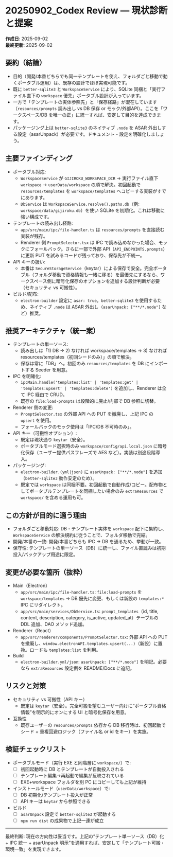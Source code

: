 # 20250902_Codex Review — 現状診断と提案

**作成日**: 2025-09-02  
**最終更新**: 2025-09-02

## 要約（結論）
- 目的（開発/本番どちらでも同一テンプレートを使え、フォルダごと移動で動くポータブル運用）は、既存の設計でほぼ実現可能です。
- 既に `better-sqlite3` と `WorkspaceService` により、SQLite 同梱と「実行ファイル直下の `workspace` 優先」ポータブル設計が入っています。
- 一方で「テンプレートの実体参照先」と「保存経路」が混在しています（`resources/prompts` 読み出し vs DB 保存 or モック/外部API）。ここを「ワークスペース/DB を唯一の正」に統一すれば、安定して目的を達成できます。
- パッケージング上は `better-sqlite3` のネイティブ `.node` を ASAR 外出しする設定（asarUnpack）が必要です。ドキュメント・設定を明確化しましょう。

## 主要ファインディング
- ポータブル対応:
  - `WorkspaceService` が `GIJIROKU_WORKSPACE_DIR` → 実行ファイル直下 `workspace` → `userData/workspace` の順で解決。初回起動で `resources/templates` を `workspace/templates` へコピーする実装がすでにあります。
  - `DbService` は `WorkspaceService.resolve().paths.db`（例: `workspace/data/gijiroku.db`）を使い SQLite を初期化。これは移動に強い構成です。
- テンプレートの読み出し経路:
  - `app/src/main/ipc/file-handler.ts` は `resources/prompts` を直接読む実装が残存。
  - Renderer 側 `PromptSelector.tsx` は IPC で読み込めなかった場合、モックにフォールバック。さらに一部で外部 API（`API_ENDPOINTS.prompts`）に更新 PUT を試みるコードが残っており、保存先が不統一。
- API キーの扱い:
  - 本番は `SecureStorageService`（keytar）による保存で安全。完全ポータブル（フォルダ移動で資格情報も一緒に移る）を最優先にするなら、ワークスペース側に暗号化保存のオプションを追加する設計判断が必要（セキュリティ vs 可搬性）。
- ビルド/配布:
  - `electron-builder` 設定に `asar: true`。`better-sqlite3` を使用するため、ネイティブ `.node` は ASAR 外出し（`asarUnpack: ["**/*.node"]` など）推奨。

## 推奨アーキテクチャ（統一案）
- テンプレートの単一ソース:
  - 読み出しは「1) DB → 2) なければ workspace/templates → 3) なければ resources/templates（初回シードのみ）」の順で解決。
  - 保存は常に「DB」へ。初回のみ `resources/templates` を DB にインポートする Seeder を用意。
- IPC を明確化:
  - `ipcMain.handle('templates:list' | 'templates:get' | 'templates:upsert' | 'templates:delete')` を追加し、Renderer は全て IPC 経由で CRUD。
  - 既存の `file:load-prompts` は段階的に廃止/内部で DB 参照に切替。
- Renderer 側の変更:
  - `PromptSelector.tsx` の外部 API への PUT を撤廃し、上記 IPC の `upsert` を使用。
  - フォールバックのモック使用は「IPC/DB 不可時のみ」。
- API キー（可搬性オプション）:
  - 既定は現状通り `keytar`（安全）。
  - ポータブルモード選択時のみ `workspace/config/api.local.json` に暗号化保存（ユーザー提供パスフレーズで AES など）。実装は別途段階導入。
- パッケージング:
  - `electron-builder.(yml|json)` に `asarUnpack: ["**/*.node"]` を追加（`better-sqlite3` 動作安定のため）。
  - 既定では `workspace` は同梱不要。初回起動で自動作成/コピー。配布物としてポータブルテンプレートを同梱したい場合のみ `extraResources` で `workspace/` を含める運用も可。

## この方針が目的に適う理由
- フォルダごと移動対応: DB・テンプレート実体を `workspace` 配下に集約し、`WorkspaceService` の解決規約に従うことで、フォルダ移動で完結。
- 開発/本番の一致: 開発/本番どちらも IPC → DB を通るため、挙動が一致。
- 保守性: テンプレートの単一ソース（DB）に統一し、ファイル直読みは初期投入/バックアップ用途に限定。

## 変更が必要な箇所（抜粋）
- Main（Electron）
  - `app/src/main/ipc/file-handler.ts`: `file:load-prompts` を `workspace/templates` → DB 優先に変更、もしくは新設の `templates:*` IPC にリダイレクト。
  - `app/src/main/services/DbService.ts`: `prompt_templates`（id, title, content, description, category, is_active, updated_at）テーブルの DDL 追加、DAO メソッド追加。
- Renderer（React）
  - `app/src/renderer/components/PromptSelector.tsx`: 外部 API への PUT を撤廃し、`window.electronAPI.templates.upsert(...)`（新設）に置換。ロードも `templates:list` を利用。
- Build
  - `electron-builder.yml/json`: `asarUnpack: ["**/*.node"]` を明記。必要なら `extraResources` 設定例を README/Docs に追記。

## リスクと対策
- セキュリティ vs 可搬性（API キー）
  - 既定は `keytar`（安全）。完全可搬を望むユーザー向けに“ポータブル資格情報”を明示的にオンにする UI と暗号化保存を用意。
- 互換性
  - 既存ユーザーの `resources/prompts` 依存から DB 移行時は、初回起動でシード + 重複回避ロジック（ファイル名 or id をキー）を実施。

## 検証チェックリスト
- ポータブルモード（実行 EXE と同階層に `workspace/`）で:
  - [ ] 初回起動時に DB とテンプレートが自動投入される
  - [ ] テンプレート編集→再起動で編集が反映されている
  - [ ] EXE+workspace フォルダを別 PC にコピーしても上記が維持
- インストールモード（`userData/workspace`）で:
  - [ ] DB 初期化/テンプレート投入が正常
  - [ ] API キーは `keytar` から参照できる
- ビルド
  - [ ] `asarUnpack` 設定で `better-sqlite3` が起動する
  - [ ] `npm run dist` の成果物で上記一連が成立

---

最終判断: 現在の方向性は妥当です。上記の“テンプレート単一ソース（DB）化 + IPC 統一 + asarUnpack 明示”を適用すれば、安定して「テンプレート可搬・環境一致」を実現できます。
